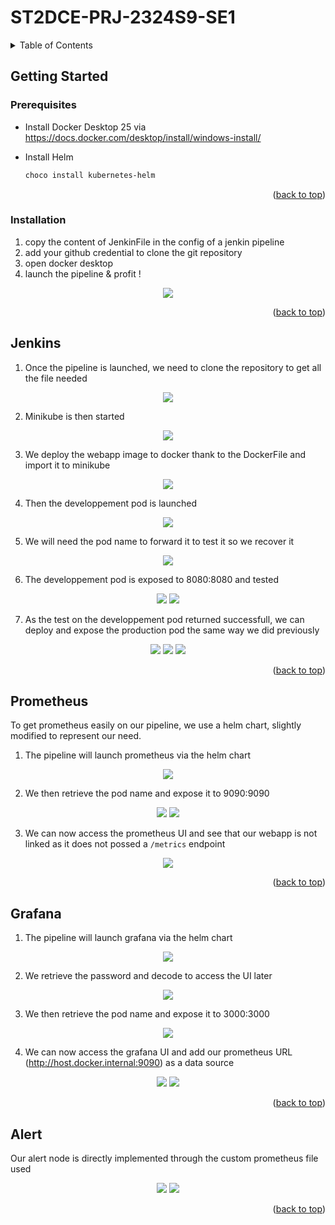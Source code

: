 # ST2DCE-PRJ-2324S9-SE1

<!-- Improved compatibility of back to top link: See: https://github.com/othneildrew/Best-README-Template/pull/73 -->
<a name="readme-top"></a>

<!-- TABLE OF CONTENTS -->
<details>
  <summary>Table of Contents</summary>
  <ol>
    <li>
      <a href="#getting-started">Getting Started</a>
      <ul>
        <li><a href="#prerequisites">Prerequisites</a></li>
        <li><a href="#installation">Installation</a></li>
      </ul>
    </li>
    <li><a href="#jenkins">Jenkins</a></li>
    <li><a href="#prometheus">Prometheus</a></li>
    <li><a href="#grafana">Grafana</a></li>
    <li><a href="#alert">Alert</a></li>
  </ol>
</details>


<!-- GETTING STARTED -->
## Getting Started


### Prerequisites

- Install Docker Desktop 25 via https://docs.docker.com/desktop/install/windows-install/

- Install Helm 
  ```sh
  choco install kubernetes-helm
  ```
  <p align="right">(<a href="#readme-top">back to top</a>)</p>

### Installation

1. copy the content of JenkinFile in the config of a jenkin pipeline
2. add your github credential to clone the git repository
3. open docker desktop
4. launch the pipeline & profit !

<div align="center">
<img src="screenshot/jenkins/pipeline.png">
</div>

<p align="right">(<a href="#readme-top">back to top</a>)</p>


## Jenkins
1. Once the pipeline is launched, we need to clone the repository to get all the file needed

<div align="center">
<img src="screenshot/jenkins/git_clone.png">
</div>


2. Minikube is then started

<div align="center">
<img src="screenshot/jenkins/minikube_start.png">
</div>

3. We deploy the webapp image to docker thank to the DockerFile and import it to minikube

<div align="center">
<img src="screenshot/jenkins/deploy_image.png">
</div>


4. Then the developpement pod is launched

<div align="center">
<img src="screenshot/jenkins/deploy_dev.png">
</div>


5. We will need the pod name to forward it to test it so we recover it

<div align="center">
<img src="screenshot/jenkins/get_pod_dev.png">
</div>

6. The developpement pod is exposed to 8080:8080 and tested

<div align="center">
<img src="screenshot/jenkins/expose_dev.png">
<img src="screenshot/jenkins/test_dev.png">
</div>

7. As the test on the developpement pod returned successfull, we can deploy and expose the production pod the same way we did previously

<div align="center">
<img src="screenshot/jenkins/deploy_prod.png">
<img src="screenshot/jenkins/get_pod_prod.png">
<img src="screenshot/jenkins/expose_prod.png">
</div>

<p align="right">(<a href="#readme-top">back to top</a>)</p>



## Prometheus

To get prometheus easily on our pipeline, we use a helm chart, slightly modified to represent our need.


1. The pipeline will launch prometheus via the helm chart 

<div align="center">
<img src="screenshot/prometheus/prometheus_launch.png">
</div>


2. We then retrieve the pod name and expose it to 9090:9090

<div align="center">
<img src="screenshot/prometheus/get_pod_prometheus.png">
<img src="screenshot/prometheus/expose_prometheus.png">
</div>


3. We can now access the prometheus UI and see that our webapp is not linked as it does not possed a ```/metrics``` endpoint

<div align="center">
<img src="screenshot/prometheus/prometheus_webapp.png">
</div>


<p align="right">(<a href="#readme-top">back to top</a>)</p>


## Grafana

1. The pipeline will launch grafana via the helm chart 

<div align="center">
<img src="screenshot/grafana/launch_grafana.png">
</div>


2. We retrieve the password and decode to access the UI later

<div align="center">
<img src="screenshot/grafana/get_password_admin.png">
</div>


3. We then retrieve the pod name and expose it to 3000:3000

<div align="center">
<img src="screenshot/grafana/expose_grafana.png">
</div>


4. We can now access the grafana UI and add our prometheus URL (http://host.docker.internal:9090) as a data source

<div align="center">
<img src="screenshot/grafana/grafana_ui.png">
<img src="screenshot/grafana/grafana_prometheus.png">
</div>


<p align="right">(<a href="#readme-top">back to top</a>)</p>



## Alert

Our alert node is directly implemented through the custom prometheus file used 

<div align="center">
<img src="screenshot/prometheus/alert_node.png">
<img src="screenshot/prometheus/prometheus_alert.png">
</div>


<p align="right">(<a href="#readme-top">back to top</a>)</p>
